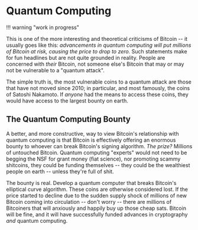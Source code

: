 # Quantum Computing 

!!! warning "work in progress"

This is one of the more interesting
 and theoretical criticisms of
 Bitcoin -- it usually goes like
 this:
 *advancements in 
 quantum computing
 will put millions
 of Bitcoin at risk,
 causing the price
 to drop to zero.*
Such statements make
 for fun headlines
 but are not quite grounded
 in reality.
People are concerned
 with *their* Bitcoin,
 not someone else's
 Bitcoin that may
 or may not be
 vulnerable to a
 "quantum attack".

The simple truth is,
 the most vulnerable
 coins to a quantum attack
 are those that have not
 moved since 2010;
 in particular,
 and most famously,
 the coins of
 Satoshi Nakamoto.
If *anyone* had the means
 to access these coins,
 they would have
 access to the largest
 bounty on earth.


## The Quantum Computing Bounty

A better, and more constructive,
 way to view Bitcoin's relationship
 with quantum computing is that
 Bitcoin is effectively
 offering an enormous
 bounty to whoever can
 break Bitcoin's signing
 algorithm.
*The prize?*
Millions of untouched Bitcoin.
Quantum computing "experts"
 would not need to be
 begging the
 NSF
 for grant money
 (fiat science),
 nor promoting scammy
 shitcoins,
 they
 could be funding themselves --
 they could be
 the wealthiest people 
 on earth --
 unless they're full of shit.

The bounty is real.
Develop a quantum computer
 that breaks Bitcoin's
 elliptical curve algorithm.
These coins are otherwise
 considered lost.
If the price started
 to decline due to the sudden
 supply shock of millions
 of new Bitcoin coming
 into circulation --
 don't worry --
 there are millions
 of Bitcoiners
 that will anxiously
 and happily
 buy up those cheap
 sats.
Bitcoin will be fine,
 and it will have successfully
 funded advances
 in cryptography *and*
 quantum computing.






